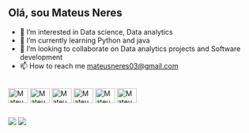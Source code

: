 ## Olá, sou Mateus Neres
- 👀 I’m interested in Data science, Data analytics
- 🌱 I’m currently learning Python and java
- 💞️ I’m looking to collaborate on Data analytics projects and Software development
- 📫 How to reach me mateusneres03@gmail.com

<!---
mateus-neres/mateus-neres is a ✨ special ✨ repository because its `README.md` (this file) appears on your GitHub profile.
You can click the Preview link to take a look at your changes.
--->

<div style="display: inline_block"><br>
  <img align="center" alt="Mateus-Csharp" height="30" width="40"src="https://cdn.jsdelivr.net/gh/devicons/devicon/icons/python/python-original.svg" />
  <img align="center" alt="Mateus-Csharp" height="30" width="40"src="https://cdn.jsdelivr.net/gh/devicons/devicon/icons/java/java-original.svg" />
  <img align="center" alt="Mateus-Csharp" height="30" width="40"<img src="https://cdn.jsdelivr.net/gh/devicons/devicon/icons/jupyter/jupyter-original-wordmark.svg" />
  <img align="center" alt="Mateus-Csharp" height="30" width="40"<img src="https://cdn.jsdelivr.net/gh/devicons/devicon/icons/javascript/javascript-original.svg" />
  <img align="center" alt="Mateus-Csharp" height="30" width="40"<img src="https://cdn.jsdelivr.net/gh/devicons/devicon/icons/mysql/mysql-original-wordmark.svg" />
  <img align="center" alt="Mateus-Csharp" height="30" width="40"<img src="https://cdn.jsdelivr.net/gh/devicons/devicon/icons/mongodb/mongodb-original-wordmark.svg" />
  
  ##
 
  <div>
  <a href = "mailto: mateusneres03@gmail.com"><img src="https://img.shields.io/badge/-Gmail-%23EA4335?style=for-the-badge&logo=gmail&logoColor=white" target="_blank"></a>
  <a href="https://www.linkedin.com/in/mateus-neres-da-silva-a2ba08205" target="_blank"><img src="https://img.shields.io/badge/-LinkedIn-%230077B5?style=for-the-badge&logo=linkedin&logoColor=white" target="_blank"></a>
